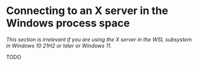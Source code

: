 # Connecting to an X server in the Windows process space

*This section is irrelevant if you are using the X server in the WSL
subsystem in Windows 10 21H2 or later or Windows 11.*

TODO
